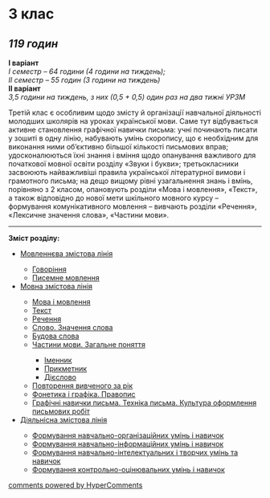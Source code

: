 <div id="hypercomments_widget" class="js-hypercomments-widget invisible"></div>

# 3 клас

## <i>119 годин</i>

<b>I варіант</b><br>
<i>І семестр – 64 години (4 години на тиждень);</i><br>
<i>ІІ семестр – 55 годин (3 години на тиждень)</i><br>
<b>II варіант</b><br>
<i>3,5 години на тиждень, з них (0,5 + 0,5) один раз на два тижні УРЗМ</i><br>

Третій клас є особливим щодо змісту й організації навчальної діяльності молодших школярів на уроках української мови. Саме тут відбувається активне становлення графічної навички письма: учні починають писати у зошиті в одну лінію, набувають умінь скоропису, що є необхідним для виконання ними об’єктивно більшої кількості письмових вправ; удосконалюються їхні знання і вміння щодо опанування важливого для початкової мовної освіти розділу «Звуки і букви»; третьокласники засвоюють найважливіші правила української літературної вимови і грамотного письма; на дещо вищому рівні узагальнення знань і вмінь, порівняно з 2 класом, опановують розділи «Мова і мовлення», «Текст», а також відповідно до нової мети шкільного мовного курсу – формування комунікативного мовлення – вивчають розділи «Речення», «Лексичне значення слова», «Частини мови».

<hr>
<p><b>Зміст розділу:</b></p>
<ul type="disc">
<li><a href="http://ukrmon14-new.ed-era.com/3/movlennyeva_zmistova_liniya.html">Мовленнєва змістова лінія</a></li>
<ul type="circle">
<li><a href="http://ukrmon14-new.ed-era.com/3/govorinnya.html">Говоріння</a></li>
<li><a href="http://ukrmon14-new.ed-era.com/3/pisemne_movlennya.html">Писемне мовлення</a></li>
</ul>
<li><a href="http://ukrmon14-new.ed-era.com/3/movna_zmistova_liniya.html">Мовна змістова лінія</a></li>
<ul type="circle">
<li><a href="http://ukrmon14-new.ed-era.com/3/mova_i_movlennya.html">Мова і мовлення</a></li>
<li><a href="http://ukrmon14-new.ed-era.com/3/tekst.html">Текст</a></li>
<li><a href="http://ukrmon14-new.ed-era.com/3/rechennya.html">Речення</a></li>
<li><a href="http://ukrmon14-new.ed-era.com/3/slovo_znachennya_slova.html">Слово. Значення слова</a></li>
<li><a href="http://ukrmon14-new.ed-era.com/3/budova_slova.html">Будова слова</a></li>
<li><a href="http://ukrmon14-new.ed-era.com/3/chastini_movi_zagalne_ponyattya.html">Частини мови. Загальне поняття</a></li>
<ul type="square">
<li><a href="http://ukrmon14-new.ed-era.com/3/imennik.html">Іменник</a></li>
<li><a href="http://ukrmon14-new.ed-era.com/3/prikmetnik.html">Прикметник</a></li>
<li><a href="http://ukrmon14-new.ed-era.com/3/diyeslovo.html">Дієслово</a></li>
</ul>
<li><a href="http://ukrmon14-new.ed-era.com/3/povtorennya_vivchenogo_za_rik.html">Повторення вивченого за рік</a></li>
<li><a href="http://ukrmon14-new.ed-era.com/3/fonetika_i_grafika_pravopis.html">Фонетика і графіка. Правопис</a></li>
<li><a href="http://ukrmon14-new.ed-era.com/3/grafichni_navichki_pisma_tekhnika_pisma_kultura_oformlennya_pismovikh_robit.html">Графічні навички письма. Техніка письма. Культура оформлення письмових робіт</a></li>
</ul>
<li><a href="http://ukrmon14-new.ed-era.com/3/diyalnisna_zmistova_liniya.html">Діяльнісна змістова лінія</a></li>
<ul type="circle">
<li><a href="http://ukrmon14-new.ed-era.com/3/formuvannya_navchalno-organizatsiynikh_umin_i_navichok.html">Формування навчально-організаційних умінь і навичок</a></li>
<li><a href="http://ukrmon14-new.ed-era.com/3/formuvannya_navchalno-informatsiynikh_umin_i_navichok.html">Формування навчально-інформаційних умінь і навичок</a></li>
<li><a href="http://ukrmon14-new.ed-era.com/3/formuvannya_navchalno-intelektualnikh_i_tvorchikh_umin_ta_navichok.html">Формування навчально-інтелектуальних і творчих умінь та навичок</a></li>
<li><a href="http://ukrmon14-new.ed-era.com/3/formuvannya_kontrolno-otsinyuvalnikh_umin_i_navichok.html">Формування контрольно-оцінювальних умінь і навичок</a></li>
</ul>
</ul>

<div class="js-hypercomments-container">
<a href="http://hypercomments.com" class="hc-link" title="comments widget">comments powered by HyperComments</a>
</div>